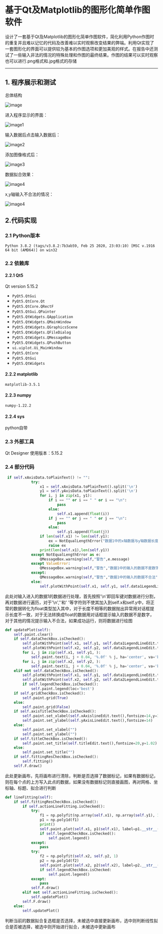 # 基于Qt及Matplotlib的图形化简单作图软件

​	设计了一套基于Qt及Matplotlib的图形化简单作图软件，简化利用Python作图时的重复并且难以记忆的代码及改善难以实时观察改变结果的弊端。利用Qt实现了一套图形化的界面可以提供较为基本的作图选项和更加美观的样式。在报告中还测试了一些输入非法的情况的特殊处理和作图的最终结果。作图的结果可以实时观察也可以进行.png格式和.jpg格式的存储

---



## 1. 程序展示和测试

总体结构

![image](./image/绘图1.png)

进入程序显示的界面：

![image1](./image/image1.png)

输入数据后点击输入数据后：

![image2](./image/image2.png)

添加图像格式后：

![image3](./image/image3.png)

数据拟合效果：

![image4](./image/image4.png)

x,y轴输入不合法的情况：

![image4](./image/image4.png)

## 2.代码实现

### 2.1 Python版本

`Python 3.8.2 (tags/v3.8.2:7b3ab59, Feb 25 2020, 23:03:10) [MSC v.1916 64 bit (AMD64)] on win32`

### 2.2 依赖库

#### 2.2.1 Qt5

Qt version 5.15.2

- `PyQt5.QtGui`
- `PyQt5.QtCore.Qt`
- `PyQt5.QtCore.QRectF`
- `PyQt5.QtGui.QPainter`
- `PyQt5.QtWidgets.QApplication`
- `PyQt5.QtWidgets.QMainWindow`
- `PyQt5.QtWidgets.QGraphicsScene`
- `PyQt5.QtWidgets.QFileDialog`
- `PyQt5.QtWidgets.QMessageBox`
- `PyQt5.QtWidgets.QPushButton`
- `ui.uiplot.Ui_MainWindow`
- `PyQt5.QtCore`
- `PyQt5.QtGui`
- `PyQt5.QtWidgets`

#### 2.2.2 matplotlib

`matplotlib-3.5.1`

#### 2.2.3 numpy

`numpy-1.22.2`

#### 2.2.4 sys

python自带

### 2.3 外部工具

Qt Designer 使用版本：5.15.2

### 2.4 部分代码

```python
 if self.xAxisData.toPlainText() != "":
            try:
                x1 = self.xAxisData.toPlainText().split('\n')
                y1 = self.yAxisData.toPlainText().split('\n')
                for i, j in zip(x1, y1):
                    if i == "" or i == " " or i == "\n":
                        pass
                    else:
                        self.x1.append(float(i))
                    if j == "" or j == " " or j == "\n":
                        pass
                    else:
                        self.y1.append(float(j))
                if len(self.x1) != len(self.y1):
                    ex = NotEqualLengthError("数据1中的x轴数据与y轴数据长度不一致")
                    raise ex
                print(len(self.x1),len(self.y1))
            except NotEqualLengthError as e:
                QMessageBox.warning(self,"警告",e.message)
            except ValueError:
                QMessageBox.warning(self,"警告","数据1中的输入的数据不是数字")
            except:
                QMessageBox.warning(self,"警告","数据1中的输入的数据不合法")
            else:
                self.plotWithPoint(self.x1, self.y1, self.data1LegendLineEdit.text(), 1)
```

​			此处对输入进入的数据1的数据进行处理，首先按照'\n'即回车键对数据进行分割，再对数据进行遍历，对于'\n',''和' '等字符则不使其加入到self.x和self.y中，将正常的数据转化为float类型加入其中，对于长度不相等的数据抛出异常用对话框提示长度不一致，对于无法转换成float的数据用对话框提示输入的数据不是数字，对于其他的情况提示输入不合法，如果成功运行，则将数据进行绘图



```python
def updatePlot(self):
    self.paint.clear()
    if self.dataCheckBox.isChecked():
        self.plotWithPoint(self.x1, self.y1, self.data1LegendLineEdit.text(), 1)
        self.plotWithPoint(self.x2, self.y2, self.data2LegendLineEdit.text(), 2)
        for i, j in zip(self.x1, self.y1, ):
            self.paint.text(i, j + 0.04, '%.0f' % j, ha='center', va='bottom', fontsize=9)
        for i, j in zip(self.x2, self.y2, ):
            self.paint.text(i, j + 0.04, '%.0f' % j, ha='center', va='bottom', fontsize=9)
    elif not self.dataCheckBox.isChecked():
        self.plotWithPoint(self.x1, self.y1, self.data1LegendLineEdit.text(), 1)
        self.plotWithPoint(self.x2, self.y2, self.data2LegendLineEdit.text(), 2)
        if self.legendCheckBox.isChecked():
            self.paint.legend(loc='best')
    if self.gridCheckBox.isChecked():
        self.paint.grid(True)
    else:
        self.paint.grid(False)
    if self.axisTitleCheckBox.isChecked():
        self.paint.set_xlabel(self.xAxislineEdit.text(),fontsize=14,y=1.5)
        self.paint.set_ylabel(self.yAxisLineEdit.text(),fontsize=14)
    else:
        self.paint.set_xlabel("")
        self.paint.set_ylabel("")
    if self.titleCheckBox.isChecked():
        self.paint.set_title(self.titleEdit.text(),fontsize=20,y=1.02)
    else:
        self.paint.set_title("")
    if self.fittingResCheckBox.isChecked():
        self.fitting()
    self.F.draw()
```

​			此处更新画布，先将画布进行清除，判断是否选择了数据标记，如果有数据标记，则在每个点的上方写入此点的数据，如果没有数据标记则直接画图，再对网格、坐标轴、标题、拟合进行判断



```python
def lineFitting(self):
    if self.fittingResCheckBox.isChecked():
        if self.actionLineFitting.isChecked():
            try:
                f1 = np.polyfit(np.array(self.x1), np.array(self.y1), 1)
                p1 = np.poly1d(f1)
                print()
                self.paint.plot(self.x1, p1(self.x1), label=p1.__str__())
                if self.legendCheckBox.isChecked():
                    self.paint.legend()
            except:
                pass
            try:
                f2 = np.polyfit(self.x2, self.y2, 1)
                p2 = np.poly1d(f2)
                self.paint.plot(self.x2, p2(self.x2), label=p2.__str__())
                if self.legendCheckBox.isChecked:
                    self.paint.legend()
            except:
                pass
            self.F.draw()
        elif not self.actionLineFitting.isChecked():
            self.updatePlot()
        self.F.draw()
    else:
        self.updatePlot()
```

判断当前的数据拟合复选框是否选择，未被选中直接更新画布，选中则判断线性拟合是否被选择，被选中则开始进行拟合，未被选中更新画布




